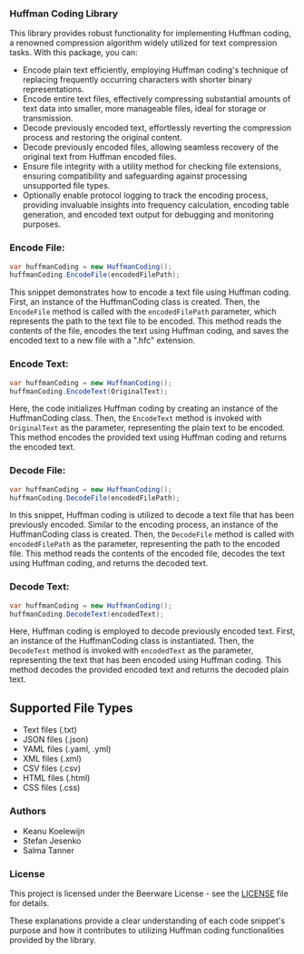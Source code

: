 ### Huffman Coding Library

This library provides robust functionality for implementing Huffman coding, a renowned compression algorithm widely utilized for text compression tasks. With this package, you can:

- Encode plain text efficiently, employing Huffman coding's technique of replacing frequently occurring characters with shorter binary representations.
- Encode entire text files, effectively compressing substantial amounts of text data into smaller, more manageable files, ideal for storage or transmission.
- Decode previously encoded text, effortlessly reverting the compression process and restoring the original content.
- Decode previously encoded files, allowing seamless recovery of the original text from Huffman encoded files.
- Ensure file integrity with a utility method for checking file extensions, ensuring compatibility and safeguarding against processing unsupported file types.
- Optionally enable protocol logging to track the encoding process, providing invaluable insights into frequency calculation, encoding table generation, and encoded text output for debugging and monitoring purposes.

### Encode File:
```csharp
var huffmanCoding = new HuffmanCoding();
huffmanCoding.EncodeFile(encodedFilePath);
```
This snippet demonstrates how to encode a text file using Huffman coding. First, an instance of the HuffmanCoding class is created. Then, the `EncodeFile` method is called with the `encodedFilePath` parameter, which represents the path to the text file to be encoded. This method reads the contents of the file, encodes the text using Huffman coding, and saves the encoded text to a new file with a ".hfc" extension.

### Encode Text:
```csharp
var huffmanCoding = new HuffmanCoding();
huffmanCoding.EncodeText(OriginalText);
```
Here, the code initializes Huffman coding by creating an instance of the HuffmanCoding class. Then, the `EncodeText` method is invoked with `OriginalText` as the parameter, representing the plain text to be encoded. This method encodes the provided text using Huffman coding and returns the encoded text.

### Decode File:
```csharp
var huffmanCoding = new HuffmanCoding();
huffmanCoding.DecodeFile(encodedFilePath);
```
In this snippet, Huffman coding is utilized to decode a text file that has been previously encoded. Similar to the encoding process, an instance of the HuffmanCoding class is created. Then, the `DecodeFile` method is called with `encodedFilePath` as the parameter, representing the path to the encoded file. This method reads the contents of the encoded file, decodes the text using Huffman coding, and returns the decoded text.

### Decode Text:
```csharp
var huffmanCoding = new HuffmanCoding();
huffmanCoding.DecodeText(encodedText);
```
Here, Huffman coding is employed to decode previously encoded text. First, an instance of the HuffmanCoding class is instantiated. Then, the `DecodeText` method is invoked with `encodedText` as the parameter, representing the text that has been encoded using Huffman coding. This method decodes the provided encoded text and returns the decoded plain text.

## Supported File Types

- Text files (.txt)
- JSON files (.json)
- YAML files (.yaml, .yml)
- XML files (.xml)
- CSV files (.csv)
- HTML files (.html)
- CSS files (.css)

### Authors

- Keanu Koelewijn
- Stefan Jesenko
- Salma Tanner

### License

This project is licensed under the Beerware License - see the [LICENSE](LICENSE) file for details.

These explanations provide a clear understanding of each code snippet's purpose and how it contributes to utilizing Huffman coding functionalities provided by the library.
